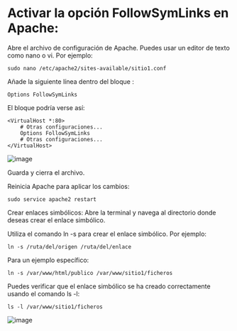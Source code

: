 # Activar la opción FollowSymLinks en Apache:
Abre el archivo de configuración de Apache. Puedes usar un editor de texto como nano o vi. Por ejemplo:

```
sudo nano /etc/apache2/sites-available/sitio1.conf
```
Añade la siguiente línea dentro del bloque <VirtualHost>:

```
Options FollowSymLinks
```

El bloque podría verse así:

```
<VirtualHost *:80>
    # Otras configuraciones...
    Options FollowSymLinks
    # Otras configuraciones...
</VirtualHost>
```

![image](https://github.com/Scosrom/Implantacion_web/assets/114906778/2656af05-de5b-4973-8050-55312a450558)


Guarda y cierra el archivo.

Reinicia Apache para aplicar los cambios:

```
sudo service apache2 restart
```

Crear enlaces simbólicos:
Abre la terminal y navega al directorio donde deseas crear el enlace simbólico.

Utiliza el comando ln -s para crear el enlace simbólico. Por ejemplo:

```
ln -s /ruta/del/origen /ruta/del/enlace
```

Para un ejemplo específico:

```
ln -s /var/www/html/publico /var/www/sitio1/ficheros
```

Puedes verificar que el enlace simbólico se ha creado correctamente usando el comando ls -l:

```
ls -l /var/www/sitio1/ficheros
```

![image](https://github.com/Scosrom/Implantacion_web/assets/114906778/128af27e-483d-4b55-ba54-459a64847b56)

